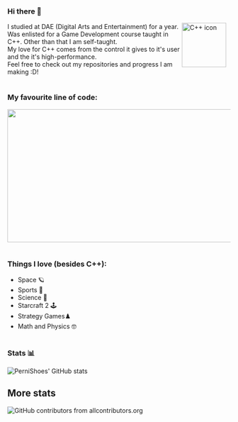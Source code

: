 ### Hi there 👋

<img align="right" alt="C++ icon" width="100px" style="padding-right:10px;" src="https://cdn.jsdelivr.net/gh/devicons/devicon@latest/icons/cplusplus/cplusplus-original.svg" />
                   
I studied at DAE (Digital Arts and Entertainment) for a year.   
Was enlisted for a Game Development course taught in C++. Other than that I am self-taught.   
My love for C++ comes from the control it gives to it's user and the it's high-performance.   
Feel free to check out my repositories and progress I am making :D!  

#



### My favourite line of code:

<img src="https://github.com/user-attachments/assets/a17d5db4-6c7b-4f54-9364-a9acf0910f47" width="600" height="300">

#

### Things I love (besides C++):
- Space 🪐 
- Sports 👟
- Science 🔬
- Starcraft 2 🕹️
- Strategy Games♟️
- Math and Physics 🤓

#


### Stats 📊
![PerniShoes' GitHub stats](https://github-readme-stats.vercel.app/api?username=PerniShoes&show_icons=true&theme=midnight-purple)

## More stats

![GitHub contributors from allcontributors.org](https://img.shields.io/github/all-contributors/PerniShoes/PerniShoes)
